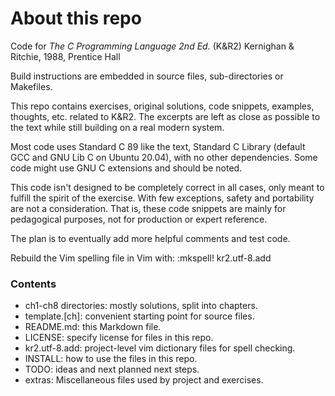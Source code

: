 # About this repo
Code for _The C Programming Language 2nd Ed._ (K&R2) Kernighan & Ritchie, 1988, Prentice Hall

Build instructions are embedded in source files, sub-directories or Makefiles.

This repo contains exercises, original solutions, code snippets, examples, thoughts, etc. related to K&R2. The excerpts are left as close as possible to the text while still building on a real modern system.

Most code uses Standard C 89 like the text, Standard C Library (default GCC and GNU Lib C on Ubuntu 20.04), with no other dependencies. Some code might use GNU C extensions and should be noted.

This code isn't designed to be completely correct in all cases, only meant to fulfill the spirit of the exercise. With few exceptions, safety and portability are not a consideration. That is, these code snippets are mainly for pedagogical purposes, not for production or expert reference.

The plan is to eventually add more helpful comments and test code.

Rebuild the Vim spelling file in Vim with: :mkspell! kr2.utf-8.add

### Contents
- ch1-ch8 directories: mostly solutions, split into chapters.
- template.[ch]:       convenient starting point for source files.
- README.md:           this Markdown file.
- LICENSE:             specify license for files in this repo.
- kr2.utf-8.add:       project-level vim dictionary files for spell checking.
- INSTALL:             how to use the files in this repo.
- TODO:                ideas and next planned next steps.
- extras:              Miscellaneous files used by project and  exercises.
